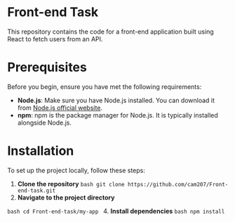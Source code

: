 # Front-end Task

This repository contains the code for a front-end application built using React to fetch users from an API.

# Prerequisites

Before you begin, ensure you have met the following requirements:

- **Node.js**: Make sure you have Node.js installed. You can download it from [Node.js official website](https://nodejs.org/).
- **npm**: npm is the package manager for Node.js. It is typically installed alongside Node.js.

# Installation

To set up the project locally, follow these steps:

1. **Clone the repository**
```bash git clone https://github.com/cam207/Front-end-task.git```
2.  **Navigate to the project directory**
   
```bash cd Front-end-task/my-app ```
4.  **Install dependencies**
```bash npm install```
   








